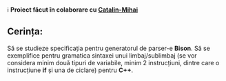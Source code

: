 :information_source: **Proiect făcut în colaborare cu [Catalin-Mihai](https://github.com/Catalin-Mihai)**

## Cerința:

Să se studieze specificația pentru generatorul de parser-e **Bison**. Să se exemplifice pentru gramatica sintaxei unui limbaj/sublimbaj (se vor considera minim două tipuri de variabile, minim 2 instrucțiuni, dintre care o instrucțiune **if** și una de ciclare) pentru **C++**. 
